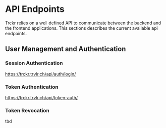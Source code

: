 # API Endpoints

Trckr relies on a well defined API to communicate between the backend and the frontend applications. This sections describes the current available api endpoints.

## User Management and Authentication

### Session Authentication

https://trckr.trvlr.ch/api/auth/login/

### Token Authentication

https://trckr.trvlr.ch/api/token-auth/

### Token Revocation

tbd

